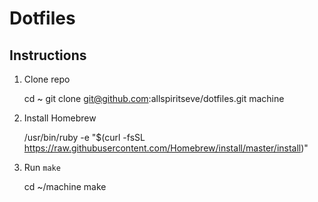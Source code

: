 # Dotfiles

## Instructions

1. Clone repo

    cd ~
    git clone git@github.com:allspiritseve/dotfiles.git machine

1. Install Homebrew

    /usr/bin/ruby -e "$(curl -fsSL https://raw.githubusercontent.com/Homebrew/install/master/install)"

1. Run `make`

    cd ~/machine
    make
